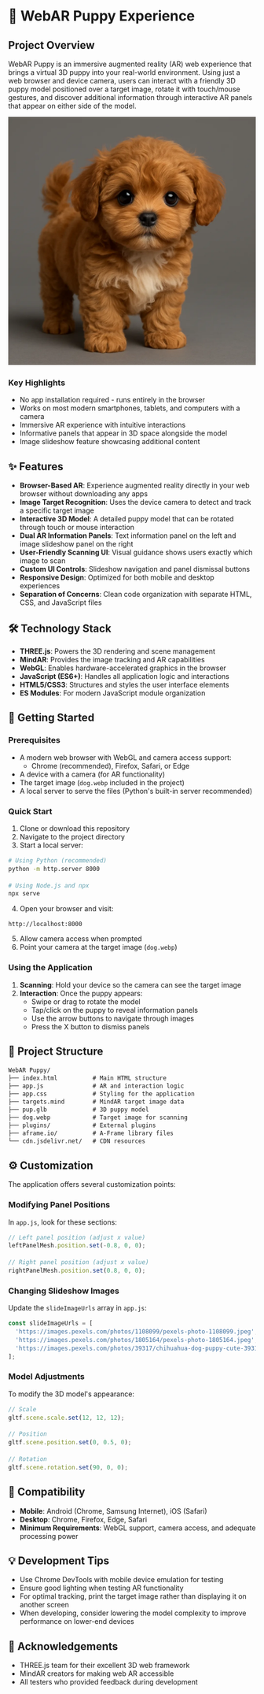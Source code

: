 # 🐶 WebAR Puppy Experience

## Project Overview

WebAR Puppy is an immersive augmented reality (AR) web experience that brings a virtual 3D puppy into your real-world environment. Using just a web browser and device camera, users can interact with a friendly 3D puppy model positioned over a target image, rotate it with touch/mouse gestures, and discover additional information through interactive AR panels that appear on either side of the model.

![WebAR Puppy Demo](dog.webp)

### Key Highlights

- No app installation required - runs entirely in the browser
- Works on most modern smartphones, tablets, and computers with a camera
- Immersive AR experience with intuitive interactions
- Informative panels that appear in 3D space alongside the model
- Image slideshow feature showcasing additional content

## ✨ Features

- **Browser-Based AR**: Experience augmented reality directly in your web browser without downloading any apps
- **Image Target Recognition**: Uses the device camera to detect and track a specific target image
- **Interactive 3D Model**: A detailed puppy model that can be rotated through touch or mouse interaction
- **Dual AR Information Panels**: Text information panel on the left and image slideshow panel on the right
- **User-Friendly Scanning UI**: Visual guidance shows users exactly which image to scan
- **Custom UI Controls**: Slideshow navigation and panel dismissal buttons
- **Responsive Design**: Optimized for both mobile and desktop experiences
- **Separation of Concerns**: Clean code organization with separate HTML, CSS, and JavaScript files

## 🛠️ Technology Stack

- **THREE.js**: Powers the 3D rendering and scene management
- **MindAR**: Provides the image tracking and AR capabilities
- **WebGL**: Enables hardware-accelerated graphics in the browser
- **JavaScript (ES6+)**: Handles all application logic and interactions
- **HTML5/CSS3**: Structures and styles the user interface elements
- **ES Modules**: For modern JavaScript module organization

## 🚀 Getting Started

### Prerequisites

- A modern web browser with WebGL and camera access support:
  - Chrome (recommended), Firefox, Safari, or Edge
- A device with a camera (for AR functionality)
- The target image (`dog.webp` included in the project)
- A local server to serve the files (Python's built-in server recommended)

### Quick Start

1. Clone or download this repository
2. Navigate to the project directory
3. Start a local server:

```bash
# Using Python (recommended)
python -m http.server 8000

# Using Node.js and npx
npx serve
```

4. Open your browser and visit:
```
http://localhost:8000
```

5. Allow camera access when prompted
6. Point your camera at the target image (`dog.webp`)

### Using the Application

1. **Scanning**: Hold your device so the camera can see the target image
2. **Interaction**: Once the puppy appears:
   - Swipe or drag to rotate the model
   - Tap/click on the puppy to reveal information panels
   - Use the arrow buttons to navigate through images
   - Press the X button to dismiss panels

## 📁 Project Structure

```
WebAR Puppy/
├── index.html          # Main HTML structure
├── app.js              # AR and interaction logic
├── app.css             # Styling for the application
├── targets.mind        # MindAR target image data
├── pup.glb             # 3D puppy model
├── dog.webp            # Target image for scanning
├── plugins/            # External plugins
├── aframe.io/          # A-Frame library files
└── cdn.jsdelivr.net/   # CDN resources
```

## ⚙️ Customization

The application offers several customization points:

### Modifying Panel Positions
In `app.js`, look for these sections:
```javascript
// Left panel position (adjust x value)
leftPanelMesh.position.set(-0.8, 0, 0);

// Right panel position (adjust x value)
rightPanelMesh.position.set(0.8, 0, 0);
```

### Changing Slideshow Images
Update the `slideImageUrls` array in `app.js`:
```javascript
const slideImageUrls = [
  'https://images.pexels.com/photos/1108099/pexels-photo-1108099.jpeg',
  'https://images.pexels.com/photos/1805164/pexels-photo-1805164.jpeg',
  'https://images.pexels.com/photos/39317/chihuahua-dog-puppy-cute-39317.jpeg'
];
```

### Model Adjustments
To modify the 3D model's appearance:
```javascript
// Scale
gltf.scene.scale.set(12, 12, 12);

// Position
gltf.scene.position.set(0, 0.5, 0);

// Rotation
gltf.scene.rotation.set(90, 0, 0);
```

## 📱 Compatibility

- **Mobile**: Android (Chrome, Samsung Internet), iOS (Safari)
- **Desktop**: Chrome, Firefox, Edge, Safari
- **Minimum Requirements**: WebGL support, camera access, and adequate processing power

## 💡 Development Tips

- Use Chrome DevTools with mobile device emulation for testing
- Ensure good lighting when testing AR functionality
- For optimal tracking, print the target image rather than displaying it on another screen
- When developing, consider lowering the model complexity to improve performance on lower-end devices



## 🙏 Acknowledgements

- THREE.js team for their excellent 3D web framework
- MindAR creators for making web AR accessible
- All testers who provided feedback during development
